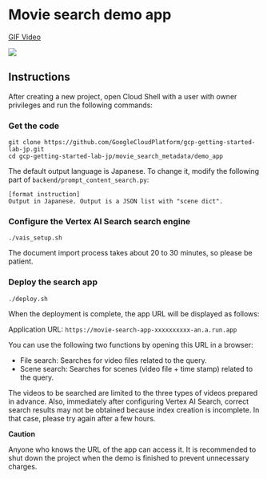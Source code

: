 # Movie search demo app

[GIF Video](https://github.com/GoogleCloudPlatform/gcp-getting-started-lab-jp/blob/master/movie_search_metadata/demo_app/docs/images/movie_search_demo.gif)

![](https://github.com/GoogleCloudPlatform/gcp-getting-started-lab-jp/blob/master/movie_search_metadata/demo_app/docs/images/movie_search_demo.gif)

## Instructions

After creating a new project, open Cloud Shell with a user with owner privileges and run the following commands:

### Get the code

```
git clone https://github.com/GoogleCloudPlatform/gcp-getting-started-lab-jp.git
cd gcp-getting-started-lab-jp/movie_search_metadata/demo_app
```

The default output language is Japanese. To change it, modify the following part of `backend/prompt_content_search.py`:

```
[format instruction]
Output in Japanese. Output is a JSON list with "scene dict".
```

### Configure the Vertex AI Search search engine

```
./vais_setup.sh
```

The document import process takes about 20 to 30 minutes, so please be patient.

### Deploy the search app

```
./deploy.sh
```

When the deployment is complete, the app URL will be displayed as follows:

Application URL: `https://movie-search-app-xxxxxxxxxx-an.a.run.app`

You can use the following two functions by opening this URL in a browser:

  - File search: Searches for video files related to the query.
  - Scene search: Searches for scenes (video file + time stamp) related to the query.

The videos to be searched are limited to the three types of videos prepared in advance. Also, immediately after configuring Vertex AI Search, correct search results may not be obtained because index creation is incomplete. In that case, please try again after a few hours.

**Caution**

Anyone who knows the URL of the app can access it. It is recommended to shut down the project when the demo is finished to prevent unnecessary charges.
